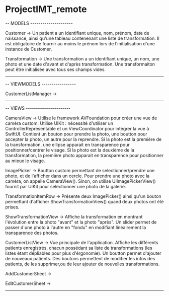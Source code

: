 # ProjectIMT_remote

-- MODELS ---------------------

Customer -> 
Un patient a un identifiant unique, nom, prénom, date de naissance, ainsi qu'une tableau contenenant une liste de transformation. 
Il est obligatoire de fournir au moins le prénom lors de l'initialisation d'une instance de Customer.
            
Transformation -> 
Une transformation a un identifiant unique, un nom, une photo et une date d'avant et d'après transformation.
Une transformaiton peut être initialisée avec tous ses champs vides.

-------------------------------


-- VIEWMODELS -----------------

CustomerListManager ->

-------------------------------


-- VIEWS ----------------------

CameraView -> Utilise le framework AVFoundation pour créer une vue de caméra custom.
              Utilise UIKit : nécessité d'utiliser un ControllerRepresentable et un ViewCoordinator pour intégrer la vue à SwiftUI. 
              Contient un bouton pour prendre la photo, une boutton pour accepter la photo, un autre pour la reprendre.
              Si la photo est la première de la transformation, une ellipse apparait en transparence pour positionner/centrer le visage.
              Si la photo est la deuxième de la transformation, la première photo apparait en transparence pour positionner au mieux le visage.

ImagePicker -> Boutton custom permettant de selectionner/prendre une photo, et de l'afficher dans un cercle.
               Pour prendre une photo avec la caméra, on appelle CameraView().
               Sinon, on utilise UIImagePickerView() fournit par UIKit pour selectionner une photo de la galerie.

TransformationItemRow -> Présente deux ImagePicker() ainsi qu'un bouton permettant d'afficher ShowTransformationView() quand deux photos ont été prises.

ShowTransformationView -> Affiche la transformation en montrant l'évolution entre la photo "avant" et la photo "après".
                          Un slider permet de passer d'une photo à l'autre en "fondu" en modifiant linéairement la transparence des photos.

CustomerListView -> Vue principale de l'application.
                    Affiche les différents patients enregistrés, chacun possédant sa liste de transformations (les listes étant dépliables pour plus d'érgonomie).
                    Un boutton permet d'ajouter de nouveaux patients.
                    Des boutons permettent de modifier les infos des patients, de les supprimer,ou de leur ajouter de nouvelles transformations.

AddCustomerSheet ->

EditCustomerSheet ->

-------------------------------
